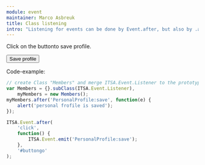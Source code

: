 ```yaml
---
module: event
maintainer: Marco Asbreuk
title: Class listening
intro: "Listening for events can be done by Event.after, but also by .after on an object or Class-instance. This example demonstrates the latter. You can add this functionality on the instance, by merging Event.Listener."
---
```

Click on the buttonto save profile.

<button id="buttongo" class="pure-button pure-button-primary pure-button-bordered">Save profile</button>

Code-example:

```js
// create Class "Members" and merge ITSA.Event.Listener to the prototype:
var Members = {}.subClass(ITSA.Event.Listener),
    myMembers = new Members();
myMembers.after('PersonalProfile:save', function(e) {
    alert('personal frofile is saved');
});

ITSA.Event.after(
    'click',
    function() {
        ITSA.Event.emit('PersonalProfile:save');
    },
    '#buttongo'
);
```

<script src="../../assets/core.js"></script>
<script>
    ITSA = require('core');
    ITSA.ready().then(
        function() {
            // create Class "Members" and merge ITSA.Event.Listener to the prototype:
            var Members = Object.createClass(null, ITSA.Event.Listener),
                myMembers = new Members();
            myMembers.after('PersonalProfile:save', function(e) {
                alert('personal profile is saved');
            });

            ITSA.Event.after(
                'click',
                function() {
                    ITSA.Event.emit('PersonalProfile:save');
                },
                '#buttongo'
            );
        }
    );
</script>